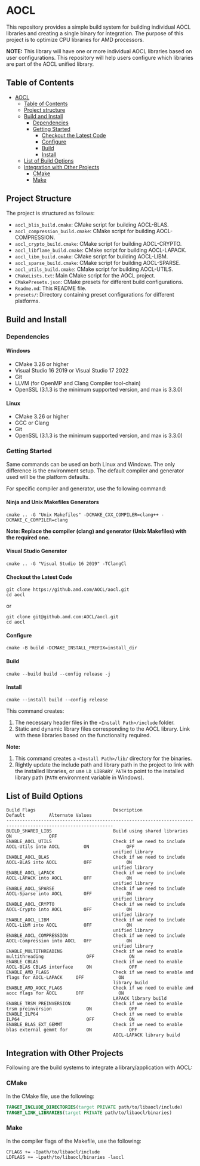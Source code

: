 # AOCL

This repository provides a simple build system for building individual AOCL libraries and creating a single binary for integration. The purpose of this project is to optimize CPU libraries for AMD processors.

**NOTE:**
This library will have one or more individual AOCL libraries based on user configurations. This repository will help users configure which libraries are part of the AOCL unified library.

## Table of Contents

- [AOCL](#aocl)
  - [Table of Contents](#table-of-contents)
  - [Project structure](#project-structure)
  - [Build and Install](#build-and-install)
    - [Dependencies](#dependencies)
    - [Getting Started](#getting-started)
      - [Checkout the Latest Code](#checkout-the-latest-code)
      - [Configure](#configure)
      - [Build](#build)
      - [Install](#install)
  - [List of Build Options](#list-of-build-options)
  - [Integration with Other Projects](#integration-with-other-projects)
    - [CMake](#cmake)
    - [Make](#make)

## Project Structure

The project is structured as follows:

- `aocl_blis_build.cmake`: CMake script for building AOCL-BLAS.
- `aocl_compression_build.cmake`: CMake script for building AOCL-COMPRESSION.
- `aocl_crypto_build.cmake`: CMake script for building AOCL-CRYPTO.
- `aocl_libflame_build.cmake`: CMake script for building AOCL-LAPACK.
- `aocl_libm_build.cmake`: CMake script for building AOCL-LIBM.
- `aocl_sparse_build.cmake`: CMake script for building AOCL-SPARSE.
- `aocl_utils_build.cmake`: CMake script for building AOCL-UTILS.
- `CMakeLists.txt`: Main CMake script for the AOCL project.
- `CMakePresets.json`: CMake presets for different build configurations.
- `Readme.md`: This README file.
- `presets/`: Directory containing preset configurations for different platforms.

## Build and Install

### Dependencies

#### Windows

- CMake 3.26 or higher
- Visual Studio 16 2019 or Visual Studio 17 2022
- Git
- LLVM (for OpenMP and Clang Compiler tool-chain)
- OpenSSL (3.1.3 is the minimum supported version, and max is 3.3.0)

#### Linux

- CMake 3.26 or higher
- GCC or Clang
- Git
- OpenSSL (3.1.3 is the minimum supported version, and max is 3.3.0)

### Getting Started

Same commands can be used on both Linux and Windows. The only difference is the environment setup. The default compiler and generator used will be the platform defaults.

For specific compiler and generator, use the following command:

#### Ninja and Unix Makefiles Generators

```console
cmake .. -G "Unix Makefiles" -DCMAKE_CXX_COMPILER=clang++ -DCMAKE_C_COMPILER=clang
```

**Note: Replace the compiler (clang) and generator (Unix Makefiles) with the required one.**

#### Visual Studio Generator

```console
cmake .. -G "Visual Studio 16 2019" -TClangCl
```

#### Checkout the Latest Code

```console
git clone https://github.amd.com/AOCL/aocl.git
cd aocl
```

or

```console
git clone git@github.amd.com:AOCL/aocl.git
cd aocl
```

#### Configure

```console
cmake -B build -DCMAKE_INSTALL_PREFIX=install_dir
```

#### Build

```console
cmake --build build --config release -j
```

#### Install

```console
cmake --install build --config release
```

This command creates:

1. The necessary header files in the `<Install Path>/include` folder.
2. Static and dynamic library files corresponding to the AOCL library. Link with these libraries based on the functionality required.

**Note:**
1. This command creates a `<Install Path>/lib/` directory for the binaries.
2. Rightly update the include path and library path in the project to link with the installed libraries, or use `LD_LIBRARY_PATH` to point to the installed library path (`PATH` environment variable in Windows).

## List of Build Options

```console
Build Flags                             Description                                             Default         Alternate Values
--------------------------------------------------------------------------------------------------------------
BUILD_SHARED_LIBS                       Build using shared libraries                            ON              OFF
ENABLE_AOCL_UTILS                       Check if we need to include AOCL-Utils into AOCL         ON              OFF
                                        unified library
ENABLE_AOCL_BLAS                        Check if we need to include AOCL-BLAS into AOCL          OFF             ON
                                        unified library
ENABLE_AOCL_LAPACK                      Check if we need to include AOCL-LAPACK into AOCL        OFF             ON
                                        unified library
ENABLE_AOCL_SPARSE                      Check if we need to include AOCL-Sparse into AOCL        OFF             ON
                                        unified library
ENABLE_AOCL_CRYPTO                      Check if we need to include AOCL-Crypto into AOCL        OFF             ON
                                        unified library
ENABLE_AOCL_LIBM                        Check if we need to include AOCL-LibM into AOCL          OFF             ON
                                        unified library
ENABLE_AOCL_COMPRESSION                 Check if we need to include AOCL-Compression into AOCL   OFF             ON
                                        unified library
ENABLE_MULTITHREADING                   Check if we need to enable multithreading                OFF             ON
ENABLE_CBLAS                            Check if we need to enable AOCL-BLAS CBLAS interface     ON              OFF
ENABLE_AMD_FLAGS                        Check if we need to enable amd flags for AOCL-LAPACK     OFF             ON
                                        library build
ENABLE_AMD_AOCC_FLAGS                   Check if we need to enable amd aocc flags for AOCL       OFF             ON
                                        LAPACK library build
ENABLE_TRSM_PREINVERSION                Check if we need to enable trsm preinversion             ON              OFF
ENABLE_ILP64                            Check if we need to enable ILP64                         OFF             ON
ENABLE_BLAS_EXT_GEMMT                   Check if we need to enable blas external gemmt for       ON              OFF
                                        AOCL-LAPACK library build
```

## Integration with Other Projects

Following are the build systems to integrate a library/application with AOCL:

### CMake

In the CMake file, use the following:

```cmake
TARGET_INCLUDE_DIRECTORIES(target PRIVATE path/to/libaocl/include)
TARGET_LINK_LIBRARIES(target PRIVATE path/to/libaocl/binaries)
```

### Make

In the compiler flags of the Makefile, use the following:

```make
CFLAGS += -Ipath/to/libaocl/include
LDFLAGS += -Lpath/to/libaocl/binaries -laocl
```
